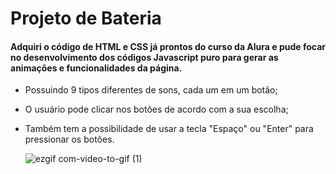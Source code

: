 # Projeto de Bateria

#### Adquiri o código de HTML e CSS já prontos do curso da Alura e pude focar no desenvolvimento dos códigos Javascript puro para gerar as animações e funcionalidades da página.

- Possuindo 9 tipos diferentes de sons, cada um em um botão;
- O usuário pode clicar nos botões de acordo com a sua escolha;
- Também tem a possibilidade de usar a tecla "Espaço" ou "Enter" para pressionar os botões.


  ![ezgif com-video-to-gif (1)](https://github.com/Igorodriguesb/TocarBateria_js/assets/86806146/d1b5710d-3090-4c00-ab66-233f83ea1940)
